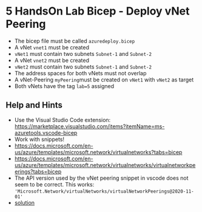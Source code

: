 # 5 HandsOn Lab Bicep - Deploy vNet Peering


- The bicep file must be called `azuredeploy.bicep`
- A vNet `vnet1` must be created
- `vNet1` must contain two subnets `Subnet-1` and `Subnet-2`
- A vNet `vnet2` must be created
- `vNet2` must contain two subnets `Subnet-1` and `Subnet-2`
- The address spaces for both vNets must not overlap
- A vNet-Peering `myPeering`must be created on `vNet1` with `vNet2` as target
- Both vNets have the tag `lab=5` assigned

## Help and Hints

- Use the Visual Studio Code extension: https://marketplace.visualstudio.com/items?itemName=ms-azuretools.vscode-bicep
- Work with snippets!
- https://docs.microsoft.com/en-us/azure/templates/microsoft.network/virtualnetworks?tabs=bicep
- https://docs.microsoft.com/en-us/azure/templates/microsoft.network/virtualnetworks/virtualnetworkpeerings?tabs=bicep
- The API version used by the vNet peering snippet in vscode does not seem to be correct. This works: `'Microsoft.Network/virtualNetworks/virtualNetworkPeerings@2020-11-01'`
- [solution](solution.bicep)


